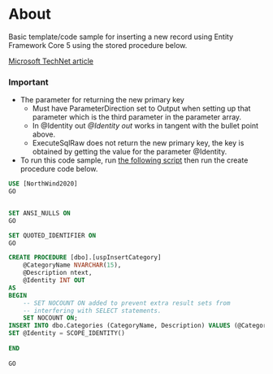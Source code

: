 ﻿# About 

Basic template/code sample for inserting a new record using Entity Framework Core 5 using the stored procedure below.

[Microsoft TechNet article](https://social.technet.microsoft.com/wiki/contents/articles/54154.ef-core-5-stored-procedures-net-5-c.aspx)

### Important

* The parameter for returning the new primary key 
  * Must have ParameterDirection set to Output when setting up that parameter which is the third parameter in the parameter array.
  * In @Identity out *@Identity out* works in tangent with the bullet point above.
  * ExecuteSqlRaw does not return the new primary key, the key is obtained by getting the value for the parameter @Identity.
* To run this code sample, run [the following script](https://gist.github.com/karenpayneoregon/9bdf1a7d5310ac1d562b2326d79d6038) then run the create procedure code below.


```sql
USE [NorthWind2020]
GO


SET ANSI_NULLS ON
GO

SET QUOTED_IDENTIFIER ON
GO

CREATE PROCEDURE [dbo].[uspInsertCategory]  
    @CategoryName NVARCHAR(15), 
    @Description ntext, 
    @Identity INT OUT 
AS 
BEGIN 
    -- SET NOCOUNT ON added to prevent extra result sets from 
    -- interfering with SELECT statements. 
    SET NOCOUNT ON; 
INSERT INTO dbo.Categories (CategoryName, Description) VALUES (@CategoryName, @Description);
SET @Identity = SCOPE_IDENTITY() 
 
END 
 
GO

```
